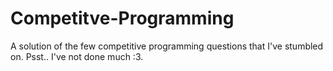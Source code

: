 # Competitve-Programming
A solution of the few competitive programming questions that I've stumbled on. Psst.. I've not done much :3.
